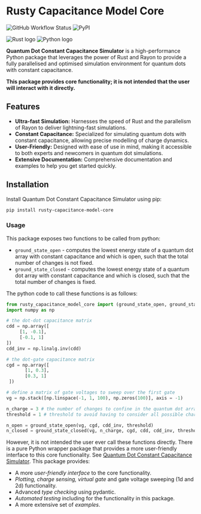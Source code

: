 # Rusty Capacitance Model Core

![GitHub Workflow Status](https://github.com/b-vanstraaten/rusty_capacitance_model_core/workflows/CI/badge.svg)
![PyPI](https://img.shields.io/pypi/v/rusty-capacitance-model-core)

![Rust logo](https://www.rust-lang.org/static/images/rust-logo-blk.svg)
![Python logo](https://s3.dualstack.us-east-2.amazonaws.com/pythondotorg-assets/media/files/python-logo-only.svg)

**Quantum Dot Constant Capacitance Simulator** is a high-performance Python package that leverages the power of Rust and Rayon to provide a fully parallelised and optimised simulation environment for quantum dots with constant capacitance.

**This package provides core functionality; it is not intended that the user will interact with it directly.**

## Features

- **Ultra-fast Simulation:** Harnesses the speed of Rust and the parallelism of Rayon to deliver lightning-fast simulations.
- **Constant Capacitance:** Specialized for simulating quantum dots with constant capacitance, allowing precise modelling of charge dynamics.
- **User-Friendly:** Designed with ease of use in mind, making it accessible to both experts and newcomers in quantum dot simulations.
- **Extensive Documentation:** Comprehensive documentation and examples to help you get started quickly.

## Installation

Install Quantum Dot Constant Capacitance Simulator using pip:

```bash
pip install rusty-capacitance-model-core
```


### Usage

This package exposes two functions to be called from python: 

- `ground_state_open` - computes the lowest energy state of a quantum dot array with constant capacitance and which is open, such that the total number of changes is not fixed. 
- `ground_state_closed` - computes the lowest energy state of a quantum dot array with constant capacitance and which is closed, such that the total number of changes is fixed.

The python code to call these functions is as follows:

   ```python
   from rusty_capacitance_model_core import (ground_state_open, ground_state_closed)
   import numpy as np 
   
   # the dot-dot capacitance matrix
   cdd = np.array([
        [1, -0.1],
        [-0.1, 1]
   ])
   cdd_inv = np.linalg.inv(cdd)
   
   # the dot-gate capacitance matrix
   cgd = np.array([
          [1, 0.3],
          [0.3, 1]
    ])
   
   # define a matrix of gate voltages to sweep over the first gate
   vg = np.stack([np.linspace(-1, 1, 100), np.zeros(100)], axis = -1)
   
   n_charge = 3 # the number of changes to confine in the quantum dot array for the closed case 
   threshold = 1 # threshold to avoid having to consider all possible charge states, setting it 1 is always correct, however has a computatinal cost. 
   
   n_open = ground_state_open(vg, cgd, cdd_inv, threshold)
   n_closed = ground_state_closed(vg, n_charge, cgd, cdd, cdd_inv, threshold)
   ```
However, it is not intended the user ever call these functions directly. There is a pure Python wrapper package that provides a more user-friendly interface to this core functionality. 
See [Quantum Dot Constant Capacitance Simulator](https://github.com/b-vanstraaten/rusty_capacitance_model). This package provides: 

- A more *user-friendly interface* to the core functionality.
- *Plotting, charge sensing, virtual gate* and gate voltage sweeping (1d and 2d) functionality.
- Advanced *type checking* using pydantic.
- *Automated testing* including for the functionality in this package.
- A more extensive set of *examples*.
